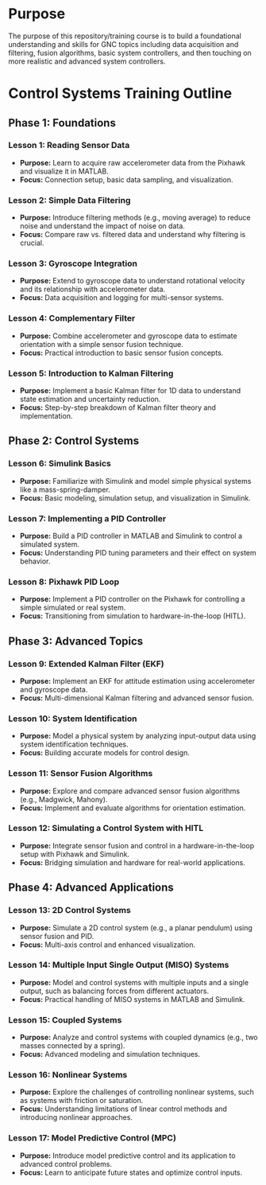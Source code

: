 # Purpose
The purpose of this repository/training course is to build a foundational understanding and skills for GNC topics 
including data acquisition and filtering, fusion algorithms, basic system controllers, and then touching on more realistic and 
advanced system controllers.

# Control Systems Training Outline

## **Phase 1: Foundations**

### **Lesson 1: Reading Sensor Data**
- **Purpose:** Learn to acquire raw accelerometer data from the Pixhawk and visualize it in MATLAB.
- **Focus:** Connection setup, basic data sampling, and visualization.

### **Lesson 2: Simple Data Filtering**
- **Purpose:** Introduce filtering methods (e.g., moving average) to reduce noise and understand the impact of noise on data.
- **Focus:** Compare raw vs. filtered data and understand why filtering is crucial.

### **Lesson 3: Gyroscope Integration**
- **Purpose:** Extend to gyroscope data to understand rotational velocity and its relationship with accelerometer data.
- **Focus:** Data acquisition and logging for multi-sensor systems.

### **Lesson 4: Complementary Filter**
- **Purpose:** Combine accelerometer and gyroscope data to estimate orientation with a simple sensor fusion technique.
- **Focus:** Practical introduction to basic sensor fusion concepts.

### **Lesson 5: Introduction to Kalman Filtering**
- **Purpose:** Implement a basic Kalman filter for 1D data to understand state estimation and uncertainty reduction.
- **Focus:** Step-by-step breakdown of Kalman filter theory and implementation.

## **Phase 2: Control Systems**

### **Lesson 6: Simulink Basics**
- **Purpose:** Familiarize with Simulink and model simple physical systems like a mass-spring-damper.
- **Focus:** Basic modeling, simulation setup, and visualization in Simulink.

### **Lesson 7: Implementing a PID Controller**
- **Purpose:** Build a PID controller in MATLAB and Simulink to control a simulated system.
- **Focus:** Understanding PID tuning parameters and their effect on system behavior.

### **Lesson 8: Pixhawk PID Loop**
- **Purpose:** Implement a PID controller on the Pixhawk for controlling a simple simulated or real system.
- **Focus:** Transitioning from simulation to hardware-in-the-loop (HITL).

## **Phase 3: Advanced Topics**

### **Lesson 9: Extended Kalman Filter (EKF)**
- **Purpose:** Implement an EKF for attitude estimation using accelerometer and gyroscope data.
- **Focus:** Multi-dimensional Kalman filtering and advanced sensor fusion.

### **Lesson 10: System Identification**
- **Purpose:** Model a physical system by analyzing input-output data using system identification techniques.
- **Focus:** Building accurate models for control design.

### **Lesson 11: Sensor Fusion Algorithms**
- **Purpose:** Explore and compare advanced sensor fusion algorithms (e.g., Madgwick, Mahony).
- **Focus:** Implement and evaluate algorithms for orientation estimation.

### **Lesson 12: Simulating a Control System with HITL**
- **Purpose:** Integrate sensor fusion and control in a hardware-in-the-loop setup with Pixhawk and Simulink.
- **Focus:** Bridging simulation and hardware for real-world applications.

## **Phase 4: Advanced Applications**

### **Lesson 13: 2D Control Systems**
- **Purpose:** Simulate a 2D control system (e.g., a planar pendulum) using sensor fusion and PID.
- **Focus:** Multi-axis control and enhanced visualization.

### **Lesson 14: Multiple Input Single Output (MISO) Systems**
- **Purpose:** Model and control systems with multiple inputs and a single output, such as balancing forces from different actuators.
- **Focus:** Practical handling of MISO systems in MATLAB and Simulink.

### **Lesson 15: Coupled Systems**
- **Purpose:** Analyze and control systems with coupled dynamics (e.g., two masses connected by a spring).
- **Focus:** Advanced modeling and simulation techniques.

### **Lesson 16: Nonlinear Systems**
- **Purpose:** Explore the challenges of controlling nonlinear systems, such as systems with friction or saturation.
- **Focus:** Understanding limitations of linear control methods and introducing nonlinear approaches.

### **Lesson 17: Model Predictive Control (MPC)**
- **Purpose:** Introduce model predictive control and its application to advanced control problems.
- **Focus:** Learn to anticipate future states and optimize control inputs.
